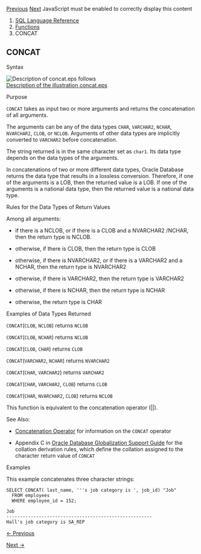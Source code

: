[Previous](CON_UID_TO_ID.md) [Next](CONVERT.md) JavaScript must be enabled
to correctly display this content

  1. [SQL Language Reference ](index.md)
  2. [Functions](Functions.md)
  3. CONCAT 

## CONCAT

Syntax

![Description of concat.eps
follows](https://docs.oracle.com/en/database/oracle/oracle-database/23/sqlrf/img/concat.gif)  
[Description of the illustration concat.eps](img_text/concat.md)

Purpose

`CONCAT` takes as input two or more arguments and returns the concatenation of
all arguments.

The arguments can be any of the data types `CHAR`, `VARCHAR2`, `NCHAR`,
`NVARCHAR2`, `CLOB`, or `NCLOB`. Arguments of other data types are implicitly
converted to `VARCHAR2` before concatenation.

The string returned is in the same character set as `char1`. Its data type
depends on the data types of the arguments.

In concatenations of two or more different data types, Oracle Database returns
the data type that results in a lossless conversion. Therefore, if one of the
arguments is a LOB, then the returned value is a LOB. If one of the arguments
is a national data type, then the returned value is a national data type.

Rules for the Data Types of Return Values

Among all arguments:

  * if there is a NCLOB, or if there is a CLOB and a NVARCHAR2 /NCHAR, then the return type is NCLOB.

  * otherwise, if there is CLOB, then the return type is CLOB

  * otherwise, if there is NVARCHAR2, or if there is a VARCHAR2 and a NCHAR, then the return type is NVARCHAR2

  * otherwise, if there is VARCHAR2, then the return type is VARCHAR2

  * otherwise, if there is NCHAR, then the return type is NCHAR

  * otherwise, the return type is CHAR

Examples of Data Types Returned

`CONCAT`(`CLOB`, `NCLOB`) returns `NCLOB`

`CONCAT`(`CLOB`, `NCHAR`) returns `NCLOB`

`CONCAT`(`CLOB`, `CHAR`) returns `CLOB`

`CONCAT`(`VARCHAR2`, `NCHAR`) returns `NVARCHAR2`

`CONCAT`(`CHAR`, `VARCHAR2`) returns `VARCHAR2`

`CONCAT`(`CHAR`, `VARCHAR2`, `CLOB`) returns `CLOB`

`CONCAT`(`CHAR`, `NVARCHAR2`, `CLOB`) returns `NCLOB`

This function is equivalent to the concatenation operator (||).

See Also:

  * [Concatenation Operator](Concatenation-Operator.md#GUID-08C10738-706B-4290-B7CD-C279EBC90F7E) for information on the `CONCAT` operator 

  * Appendix C in [Oracle Database Globalization Support Guide](/pls/topic/lookup?ctx=en/database/oracle/oracle-database/23/sqlrf&id=NLSPG-GUID-AFCE41ED-775B-4A00-AF38-C436776AE0C5) for the collation derivation rules, which define the collation assigned to the character return value of `CONCAT`

Examples

This example concatenates three character strings:

    
    
    SELECT CONCAT( last_name, '''s job category is ', job_id) "Job" 
      FROM employees 
      WHERE employee_id = 152;
     
    Job
    ------------------------------------------------------
    Hall's job category is SA_REP


[← Previous](CON_UID_TO_ID.md)

[Next →](CONVERT.md)
